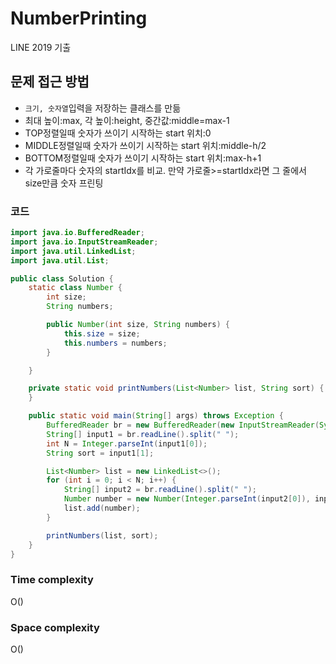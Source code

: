 # NumberPrinting
LINE 2019 기출

## 문제 접근 방법
- `크기, 숫자열`입력을 저장하는 클래스를 만듦
- 최대 높이:max, 각 높이:height, 중간값:middle=max-1
- TOP정렬일때 숫자가 쓰이기 시작하는 start 위치:0
- MIDDLE정렬일때 숫자가 쓰이기 시작하는 start 위치:middle-h/2
- BOTTOM정렬일때 숫자가 쓰이기 시작하는 start 위치:max-h+1
- 각 가로줄마다 숫자의 startIdx를 비교. 만약 가로줄>=startIdx라면 그 줄에서 size만큼 숫자 프린팅

### 코드
```java
import java.io.BufferedReader;
import java.io.InputStreamReader;
import java.util.LinkedList;
import java.util.List;

public class Solution {
    static class Number {
        int size;
        String numbers;

        public Number(int size, String numbers) {
            this.size = size;
            this.numbers = numbers;
        }

    }

    private static void printNumbers(List<Number> list, String sort) {
    }

    public static void main(String[] args) throws Exception {
        BufferedReader br = new BufferedReader(new InputStreamReader(System.in));
        String[] input1 = br.readLine().split(" ");
        int N = Integer.parseInt(input1[0]);
        String sort = input1[1];

        List<Number> list = new LinkedList<>();
        for (int i = 0; i < N; i++) {
            String[] input2 = br.readLine().split(" ");
            Number number = new Number(Integer.parseInt(input2[0]), input2[1]);
            list.add(number);
        }

        printNumbers(list, sort);
    }
}

```

### Time complexity
O()

### Space complexity
O()   
